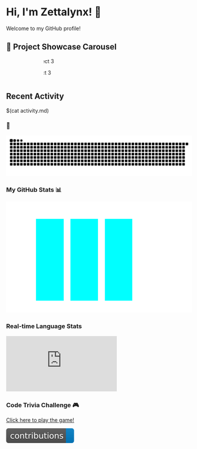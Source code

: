 # Hi, I'm Zettalynx! 👋

Welcome to my GitHub profile!

<h2>🌟 Project Showcase Carousel</h2>

<div align="center">
  <div style="width: 300px; overflow: hidden; position: relative;">
    <div style="display: flex; width: 900px; animation: scroll 15s infinite;">
      <a href="https://github.com/Zettalynx/Project1" style="text-decoration: none;">
        <img src="https://github.com/Zettalynx/Zettalynx/blob/main/assets/project1.png" width="300px" alt="Project 1">
        <p align="center">Project 1</p>
      </a>
      <a href="https://github.com/Zettalynx/Project2" style="text-decoration: none;">
        <img src="https://github.com/Zettalynx/Zettalynx/blob/main/assets/project2.png" width="300px" alt="Project 2">
        <p align="center">Project 2</p>
      </a>
      <a href="https://github.com/Zettalynx/Project3" style="text-decoration: none;">
        <img src="https://github.com/Zettalynx/Zettalynx/blob/main/assets/project3.png" width="300px" alt="Project 3">
        <p align="center">Project 3</p>
      </a>
    </div>
  </div>
</div>

<style>
  @keyframes scroll {
    0% { transform: translateX(0); }
    33% { transform: translateX(-300px); }
    66% { transform: translateX(-600px); }
    100% { transform: translateX(0); }
  }
</style>


## Recent Activity
<!--START_SECTION:activity-->
$(cat activity.md)
<!--END_SECTION:activity-->

### 🐍

![Snake animation](https://github.com/Zettalynx/Zettalynx/blob/output/snake.svg)


### My GitHub Stats 📊

![GitHub Stats](https://github.com/Zettalynx/Zettalynx/blob/main/stats.png)

### Real-time Language Stats

![Top Languages](https://github.com/Zettalynx/Zettalynx/blob/main/language_stats.md)

### Code Trivia Challenge 🎮

[Click here to play the game!](https://Zettalynx.github.io/Zettalynx/index.html)

![Custom Badge](https://github.com/Zettalynx/Zettalynx/blob/main/badge.svg)


<!--
**Zettalynx/Zettalynx** is a ✨ _special_ ✨ repository because its `README.md` (this file) appears on your GitHub profile.

Here are some ideas to get you started:

- 🔭 I’m currently working on ...
- 🌱 I’m currently learning ...
- 👯 I’m looking to collaborate on ...
- 🤔 I’m looking for help with ...
- 💬 Ask me about ...
- 📫 How to reach me: ...
- 😄 Pronouns: ...
- ⚡ Fun fact: ...
-->
